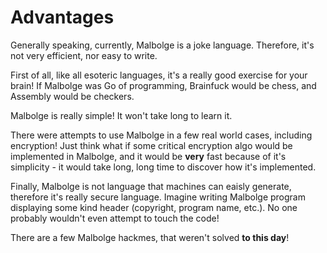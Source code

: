 # Advantages

Generally speaking, currently, Malbolge is a joke language. Therefore, it's not very efficient, nor easy to write.

First of all, like all esoteric languages, it's a really good exercise for your brain! If Malbolge was Go of programming, Brainfuck
would be chess, and Assembly would be checkers.

Malbolge is really simple! It won't take long to learn it.

There were attempts to use Malbolge in a few real world cases, including encryption! Just think what if some critical encryption
algo would be implemented in Malbolge, and it would be **very** fast because of it's simplicity - it would take long, long time
to discover how it's implemented.

Finally, Malbolge is not language that machines can eaisly generate, therefore it's really secure language. Imagine writing
Malbolge program displaying some kind header (copyright, program name, etc.). No one probably wouldn't even attempt to touch
the code!

There are a few Malbolge hackmes, that weren't solved **to this day**!
